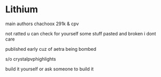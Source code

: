 # Lithium

main authors chachoox 291k & cpv

not ratted u can check for yourself some stuff pasted and broken i dont care

published early cuz of aetra being bombed

s/o crystalpvphighlights

build it yourself or ask someone to build it
